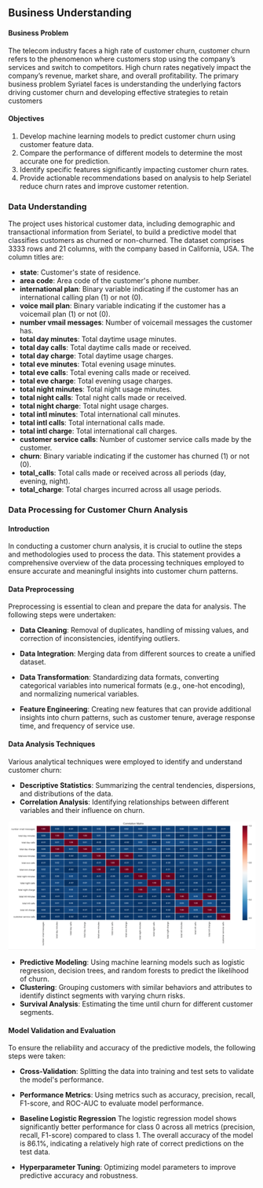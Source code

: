 ## Business Understanding

#### Business Problem
The telecom industry faces a high rate of customer churn, customer churn refers to the phenomenon where customers stop using the company’s services and switch to competitors. High churn rates negatively impact the company’s revenue, market share, and overall profitability. The primary business problem Syriatel faces is understanding the underlying factors driving customer churn and developing effective strategies to retain customers

#### Objectives
1. Develop machine learning models to predict customer churn using customer feature data.
2. Compare the performance of different models to determine the most accurate one for prediction.
3. Identify specific features significantly impacting customer churn rates.
4. Provide actionable recommendations based on analysis to help Seriatel reduce churn rates and improve customer retention.

### Data Understanding
The project uses historical customer data, including demographic and transactional information from Seriatel, to build a predictive model that classifies customers as churned or non-churned. The dataset comprises 3333 rows and 21 columns, with the company based in California, USA. The column titles are:

- **state**: Customer's state of residence.
- **area code**: Area code of the customer's phone number.
- **international plan**: Binary variable indicating if the customer has an international calling plan (1) or not (0).
- **voice mail plan**: Binary variable indicating if the customer has a voicemail plan (1) or not (0).
- **number vmail messages**: Number of voicemail messages the customer has.
- **total day minutes**: Total daytime usage minutes.
- **total day calls**: Total daytime calls made or received.
- **total day charge**: Total daytime usage charges.
- **total eve minutes**: Total evening usage minutes.
- **total eve calls**: Total evening calls made or received.
- **total eve charge**: Total evening usage charges.
- **total night minutes**: Total night usage minutes.
- **total night calls**: Total night calls made or received.
- **total night charge**: Total night usage charges.
- **total intl minutes**: Total international call minutes.
- **total intl calls**: Total international calls made.
- **total intl charge**: Total international call charges.
- **customer service calls**: Number of customer service calls made by the customer.
- **churn**: Binary variable indicating if the customer has churned (1) or not (0).
- **total_calls**: Total calls made or received across all periods (day, evening, night).
- **total_charge**: Total charges incurred across all usage periods.


### Data Processing for Customer Churn Analysis

#### Introduction
In conducting a customer churn analysis, it is crucial to outline the steps and methodologies used to process the data. This statement provides a comprehensive overview of the data processing techniques employed to ensure accurate and meaningful insights into customer churn patterns.

#### Data Preprocessing
Preprocessing is essential to clean and prepare the data for analysis. The following steps were undertaken:
- **Data Cleaning**: Removal of duplicates, handling of missing values, and correction of inconsistencies, identifying outliers.

- **Data Integration**: Merging data from different sources to create a unified dataset.
- **Data Transformation**: Standardizing data formats, converting categorical variables into numerical formats (e.g., one-hot encoding), and normalizing numerical variables.
- **Feature Engineering**: Creating new features that can provide additional insights into churn patterns, such as customer tenure, average response time, and frequency of service use.

#### Data Analysis Techniques
Various analytical techniques were employed to identify and understand customer churn:
- **Descriptive Statistics**: Summarizing the central tendencies, dispersions, and distributions of the data.
- **Correlation Analysis**: Identifying relationships between different variables and their influence on churn.

![alt text](Images/correlation_matrix.PNG)

- **Predictive Modeling**: Using machine learning models such as logistic regression, decision trees, and random forests to predict the likelihood of churn.
- **Clustering**: Grouping customers with similar behaviors and attributes to identify distinct segments with varying churn risks.
- **Survival Analysis**: Estimating the time until churn for different customer segments.

#### Model Validation and Evaluation
To ensure the reliability and accuracy of the predictive models, the following steps were taken:
- **Cross-Validation**: Splitting the data into training and test sets to validate the model's performance.
- **Performance Metrics**: Using metrics such as accuracy, precision, recall, F1-score, and ROC-AUC to evaluate model performance.
- **Baseline Logistic Regression**
The logistic regression model shows significantly better performance for class 0 across all metrics (precision, recall, F1-score) compared to class 1. The overall accuracy of the model is 86.1%, indicating a relatively high rate of correct predictions on the test data.

- **Hyperparameter Tuning**: Optimizing model parameters to improve predictive accuracy and robustness.

